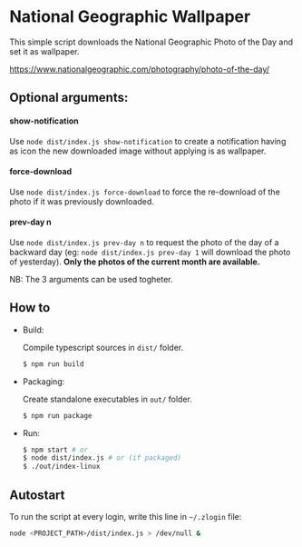 # National Geographic Wallpaper

This simple script downloads the National Geographic Photo of the Day and 
set it as wallpaper.

https://www.nationalgeographic.com/photography/photo-of-the-day/

## Optional arguments:

#### show-notification

Use `node dist/index.js show-notification` to create a notification having as 
icon the new downloaded image without applying is as wallpaper.

#### force-download

Use `node dist/index.js force-download` to force the re-download of the photo if 
it was previously downloaded.

#### prev-day n

Use `node dist/index.js prev-day n` to request the photo of the day of a backward day
(eg: `node dist/index.js prev-day 1` will download the photo of yesterday).
__Only the photos of the current month are available.__

NB: The 3 arguments can be used togheter.

## How to

- Build:

  Compile typescript sources in `dist/` folder.
  ``` bash
  $ npm run build
  ```

- Packaging:
  
  Create standalone executables in `out/` folder.
  ``` bash
  $ npm run package
  ```

- Run:
  ``` bash
  $ npm start # or
  $ node dist/index.js # or (if packaged)
  $ ./out/index-linux
  ```

## Autostart

To run the script at every login, write this line in `~/.zlogin` file:
``` bash
node <PROJECT_PATH>/dist/index.js > /dev/null &
```

